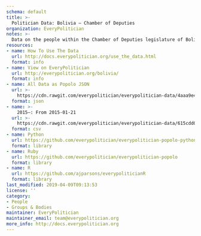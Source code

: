 ```yaml
---
schema: default
title: >-
  Politician Data: Bolivia — Chamber of Deputies
organization: EveryPolitician
notes: >-
  Data on the people within the Chamber of Deputies legislature of Bolivia.
resources:
- name: How To Use The Data
  url: http://docs.everypolitician.org/use_the_data.html
  format: info
- name: View on EveryPolitician
  url: http://everypolitician.org/bolivia/
  format: info
- name: All Data as Popolo JSON
  url: >-
    https://cdn.rawgit.com/everypolitician/everypolitician-data/4aaa9e4f964342788aeefa3f458e29f871aca64b/data/Bolivia/Deputies/ep-popolo-v1.0.json
  format: json
- name: >-
    2015–: From 2015-01-21
  url: >-
    https://cdn.rawgit.com/everypolitician/everypolitician-data/615cdd0cc5efd4f81b8fe9a555ae049b72365eb0/data/Bolivia/Deputies/term-2015.csv
  format: csv
- name: Python
  url: https://github.com/everypolitician/everypolitician-popolo-python
  format: library
- name: Ruby
  url: https://github.com/everypolitician/everypolitician-popolo
  format: library
- name: R
  url: https://github.com/ajparsons/everypoliticianR
  format: library
last_modified: 2019-04-09T09:13:53
license: ''
category:
- People
- Groups & Bodies
maintainer: EveryPolitician
maintainer_email: team@everypolitician.org
more_info: http://docs.everypolitician.org
---
```

